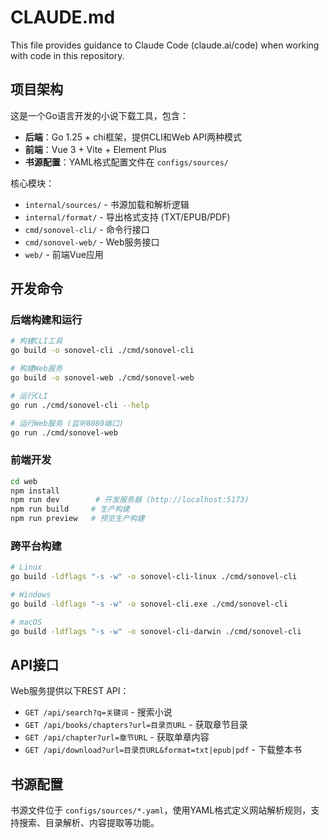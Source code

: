 # CLAUDE.md

This file provides guidance to Claude Code (claude.ai/code) when working with code in this repository.

## 项目架构

这是一个Go语言开发的小说下载工具，包含：
- **后端**：Go 1.25 + chi框架，提供CLI和Web API两种模式
- **前端**：Vue 3 + Vite + Element Plus
- **书源配置**：YAML格式配置文件在 `configs/sources/`

核心模块：
- `internal/sources/` - 书源加载和解析逻辑
- `internal/format/` - 导出格式支持 (TXT/EPUB/PDF)
- `cmd/sonovel-cli/` - 命令行接口
- `cmd/sonovel-web/` - Web服务接口
- `web/` - 前端Vue应用

## 开发命令

### 后端构建和运行
```bash
# 构建CLI工具
go build -o sonovel-cli ./cmd/sonovel-cli

# 构建Web服务
go build -o sonovel-web ./cmd/sonovel-web

# 运行CLI
go run ./cmd/sonovel-cli --help

# 运行Web服务 (监听8080端口)
go run ./cmd/sonovel-web
```

### 前端开发
```bash
cd web
npm install
npm run dev        # 开发服务器 (http://localhost:5173)
npm run build     # 生产构建
npm run preview   # 预览生产构建
```

### 跨平台构建
```bash
# Linux
go build -ldflags "-s -w" -o sonovel-cli-linux ./cmd/sonovel-cli

# Windows
go build -ldflags "-s -w" -o sonovel-cli.exe ./cmd/sonovel-cli

# macOS
go build -ldflags "-s -w" -o sonovel-cli-darwin ./cmd/sonovel-cli
```

## API接口
Web服务提供以下REST API：
- `GET /api/search?q=关键词` - 搜索小说
- `GET /api/books/chapters?url=目录页URL` - 获取章节目录
- `GET /api/chapter?url=章节URL` - 获取单章内容
- `GET /api/download?url=目录页URL&format=txt|epub|pdf` - 下载整本书

## 书源配置
书源文件位于 `configs/sources/*.yaml`，使用YAML格式定义网站解析规则，支持搜索、目录解析、内容提取等功能。